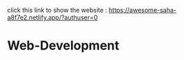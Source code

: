 
click this link to show the website : https://awesome-saha-a8f7e2.netlify.app/?authuser=0

# Web-Development
